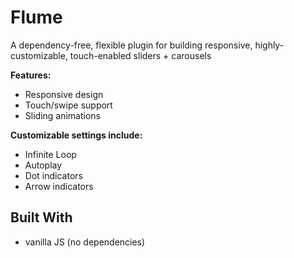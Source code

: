 # Flume

A dependency-free, flexible plugin for building responsive, highly-customizable, touch-enabled sliders + carousels

**Features:**
* Responsive design
* Touch/swipe support
* Sliding animations

**Customizable settings include:**
* Infinite Loop
* Autoplay
* Dot indicators
* Arrow indicators


## Built With

- vanilla JS (no dependencies)